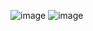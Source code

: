 ![image](https://github.com/user-attachments/assets/436e382d-f7f9-4cdf-8c1c-1ead2f65e811)
![image](https://github.com/user-attachments/assets/abab92be-8cde-44f2-a1c2-015052b03a96)

